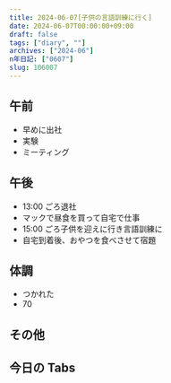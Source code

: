 ```yaml
---
title: 2024-06-07[子供の言語訓練に行く]
date: 2024-06-07T00:00:00+09:00
draft: false
tags: ["diary", ""]
archives: ["2024-06"]
n年日記: ["0607"]
slug: 106007
---
```


## 午前

- 早めに出社
- 実験
- ミーティング

## 午後

- 13:00 ごろ退社
- マックで昼食を買って自宅で仕事
- 15:00 ごろ子供を迎えに行き言語訓練に
- 自宅到着後、おやつを食べさせて宿題

## 体調

- つかれた
- 70

## その他

## 今日の Tabs
